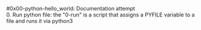 #0x00-python-hello_world: Documentation attempt<br />
0. Run python file: the "0-run"
 is a script that assigns a PYFILE variable to a file and runs it via python3
